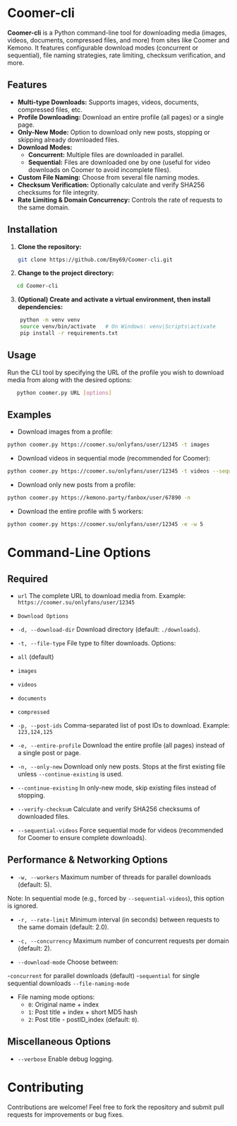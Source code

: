# Coomer-cli

**Coomer-cli** is a Python command-line tool for downloading media (images, videos, documents, compressed files, and more) from sites like Coomer and Kemono. It features configurable download modes (concurrent or sequential), file naming strategies, rate limiting, checksum verification, and more.

## Features

- **Multi-type Downloads:** Supports images, videos, documents, compressed files, etc.
- **Profile Downloading:** Download an entire profile (all pages) or a single page.
- **Only-New Mode:** Option to download only new posts, stopping or skipping already downloaded files.
- **Download Modes:**  
  - **Concurrent:** Multiple files are downloaded in parallel.  
  - **Sequential:** Files are downloaded one by one (useful for video downloads on Coomer to avoid incomplete files).
- **Custom File Naming:** Choose from several file naming modes.
- **Checksum Verification:** Optionally calculate and verify SHA256 checksums for file integrity.
- **Rate Limiting & Domain Concurrency:** Controls the rate of requests to the same domain.

## Installation

1. **Clone the repository:**

   ```bash
   git clone https://github.com/Emy69/Coomer-cli.git
    ```

2. **Change to the project directory:**
```bash
   cd Coomer-cli
```
3. **(Optional) Create and activate a virtual environment, then install dependencies:**
```bash
    python -m venv venv
    source venv/bin/activate   # On Windows: venv\Scripts\activate
    pip install -r requirements.txt
```

## Usage
Run the CLI tool by specifying the URL of the profile you wish to download media from along with the desired options:
 ```bash
    python coomer.py URL [options]
```
## Examples
- Download images from a profile:

 ```bash
python coomer.py https://coomer.su/onlyfans/user/12345 -t images
```
- Download videos in sequential mode (recommended for Coomer):

 ```bash
python coomer.py https://coomer.su/onlyfans/user/12345 -t videos --sequential-videos
```

- Download only new posts from a profile:

 ```bash
python coomer.py https://kemono.party/fanbox/user/67890 -n
```

- Download the entire profile with 5 workers:
 ```bash
python coomer.py https://coomer.su/onlyfans/user/12345 -e -w 5
```
# Command-Line Options

## Required

- `url`
The complete URL to download media from.
Example: `https://coomer.su/onlyfans/user/12345`

- `Download Options`

- `-d, --download-dir`
Download directory (default: `./downloads`).

- `-t, --file-type`
File type to filter downloads. Options:

- `all` (default)
- `images`
- `videos`
- `documents`
- `compressed`
- `-p, --post-ids`
Comma-separated list of post IDs to download.
Example: `123,124,125`

- `-e, --entire-profile`
Download the entire profile (all pages) instead of a single post or page.

- `-n, --only-new`
Download only new posts. Stops at the first existing file unless `--continue-existing` is used.

- `--continue-existing`
In only-new mode, skip existing files instead of stopping.

- `--verify-checksum`
Calculate and verify SHA256 checksums of downloaded files.

- `--sequential-videos`
Force sequential mode for videos (recommended for Coomer to ensure complete downloads).

## Performance & Networking Options

- `-w, --workers`
Maximum number of threads for parallel downloads (default: 5).

Note: In sequential mode (e.g., forced by `--sequential-videos`), this option is ignored.

- `-r, --rate-limit`
Minimum interval (in seconds) between requests to the same domain (default: 2.0).

- `-c, --concurrency`
Maximum number of concurrent requests per domain (default: 2).

- `--download-mode`
Choose between:

-`concurrent` for parallel downloads (default)
-`sequential` for single sequential downloads
`--file-naming-mode`
- File naming mode options:
    - `0`: Original name + index
    - `1`: Post title + index + short MD5 hash
    - `2`: Post title - postID_index
    (default: `0`).

## Miscellaneous Options
 - `--verbose`
Enable debug logging.

# Contributing
Contributions are welcome! Feel free to fork the repository and submit pull requests for improvements or bug fixes.